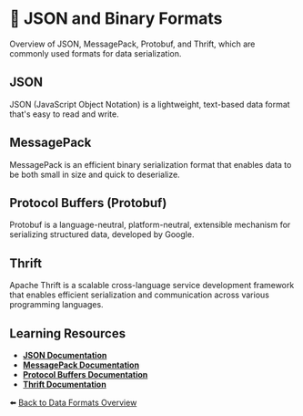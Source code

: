# 📂 JSON and Binary Formats

Overview of JSON, MessagePack, Protobuf, and Thrift, which are commonly used formats for data serialization.

## JSON
JSON (JavaScript Object Notation) is a lightweight, text-based data format that's easy to read and write.

## MessagePack
MessagePack is an efficient binary serialization format that enables data to be both small in size and quick to deserialize.

## Protocol Buffers (Protobuf)
Protobuf is a language-neutral, platform-neutral, extensible mechanism for serializing structured data, developed by Google.

## Thrift
Apache Thrift is a scalable cross-language service development framework that enables efficient serialization and communication across various programming languages.

## Learning Resources
- **[JSON Documentation](https://www.json.org/json-en.html)**
- **[MessagePack Documentation](https://msgpack.org/)**
- **[Protocol Buffers Documentation](https://developers.google.com/protocol-buffers)**
- **[Thrift Documentation](https://thrift.apache.org/)**

⬅️ [Back to Data Formats Overview](../../README.md#-data-formats)
